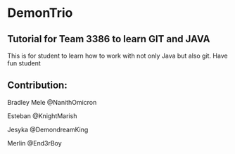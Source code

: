 # DemonTrio

## Tutorial for Team 3386 to learn GIT and JAVA 
This is for student to learn how to work with not only Java but also git.
Have fun student

## Contribution: 

Bradley Mele @NanithOmicron

Esteban @KnightMarish

Jesyka @DemondreamKing

Merlin @End3rBoy